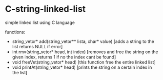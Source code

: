 # C-string-linked-list

simple linked list using C language

 functions:

 * string_vetor* add(string_vetor** lista, char* value) [adds a string to the list returns NULL if error]
 * int rmv(string_vetor* head, int index) [removes and free the string on the given index, returns 1 if no the index cant be found]
 * void freeVet(string_vetor* head) [this function free the entire linked list]
 * void printAt(string_vetor* head) [prints the string on a certain index in the list]
